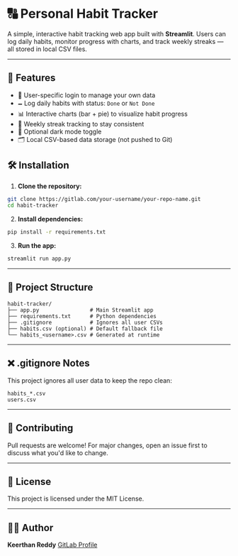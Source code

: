 # 🔠 Personal Habit Tracker

A simple, interactive habit tracking web app built with **Streamlit**. Users can log daily habits, monitor progress with charts, and track weekly streaks — all stored in local CSV files.

---

## 🚀 Features

* 🔐 User-specific login to manage your own data
* 🗕️ Log daily habits with status: `Done` or `Not Done`
* 📊 Interactive charts (bar + pie) to visualize habit progress
* 🔁 Weekly streak tracking to stay consistent
* 🌃 Optional dark mode toggle
* 🗂️ Local CSV-based data storage (not pushed to Git)


## 🛠️ Installation

1. **Clone the repository:**

```bash
git clone https://gitlab.com/your-username/your-repo-name.git
cd habit-tracker
```

2. **Install dependencies:**

```bash
pip install -r requirements.txt
```

3. **Run the app:**

```bash
streamlit run app.py
```

---

## 📁 Project Structure

```
habit-tracker/
├── app.py                # Main Streamlit app
├── requirements.txt      # Python dependencies
├── .gitignore            # Ignores all user CSVs
├── habits.csv (optional) # Default fallback file
└── habits_<username>.csv # Generated at runtime
```

---

## ❌ .gitignore Notes

This project ignores all user data to keep the repo clean:

```
habits_*.csv
users.csv
```

---

## 🤝 Contributing

Pull requests are welcome! For major changes, open an issue first to discuss what you'd like to change.

---

## 📝 License

This project is licensed under the MIT License.

---

## 👨‍💻 Author

**Keerthan Reddy**
[GitLab Profile](https://gitlab.com/keerthanreddy1706)
